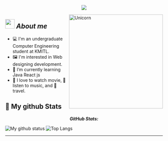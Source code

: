 <p align="center">
  <a align="center" href="https://github.com/DenverCoder1/readme-typing-svg"><img src="https://readme-typing-svg.herokuapp.com?&font=IBM+Plex+Sans&color=F72EE2&size=25&lines=Welcome+to+my+GitHub+Profile!;Hi!+Hi!+👋+,+I'm+Chompu" /></a>
</p>

<img align="right" width=300px alt="Unicorn" src="https://c.tenor.com/GN73MKBawZYAAAAi/busy-cute.gif" />

## <img src="https://media.giphy.com/media/ObNTw8Uzwy6KQ/giphy.gif" width="30px">&nbsp;***About me***

-  💻  I'm an undergraduate Computer Engineering student at KMITL. 
-  🖼️  I'm interested in Web designing development.
-  📖  I’m currently learning Java React js
-  🍿  I love to watch movie, 🎵  listen to music, and 🌴 travel.



<h2>👀 My github Stats</h2>

<div>
<!--   <p align="center">
    <b><em>Now listening to:</em></b> <br/>
    <img src="https://spotify-github-profile.vercel.app/api/view?uid=Bhargavi-hash&cover_image=true&theme=novatorem" alt="Now Listenting to" />
  </p> -->
  
  <p align="center">
  <b><em>GitHub Stats:</em></b> <br/>
<!--     <img src="https://github-readme-streak-stats.herokuapp.com/?user=chompukyrc" alt="GitHub Stats" /> <br/><br/> -->
    
  
</div>

![My github status](https://github-readme-stats.vercel.app/api?username=chompukyrc&show_icons=true&include_all_commits=true)
![Top Langs](https://github-readme-stats.vercel.app/api/top-langs/?username=chompukyrc&layout=compact)

---------------------------------------------------------------------------------------------------------------------
